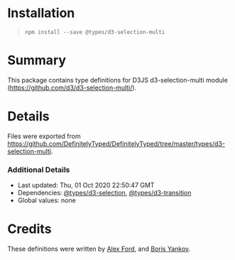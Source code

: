 # Installation
> `npm install --save @types/d3-selection-multi`

# Summary
This package contains type definitions for D3JS d3-selection-multi module (https://github.com/d3/d3-selection-multi/).

# Details
Files were exported from https://github.com/DefinitelyTyped/DefinitelyTyped/tree/master/types/d3-selection-multi.

### Additional Details
 * Last updated: Thu, 01 Oct 2020 22:50:47 GMT
 * Dependencies: [@types/d3-selection](https://npmjs.com/package/@types/d3-selection), [@types/d3-transition](https://npmjs.com/package/@types/d3-transition)
 * Global values: none

# Credits
These definitions were written by [Alex Ford](https://github.com/gustavderdrache), and [Boris Yankov](https://github.com/borisyankov).

